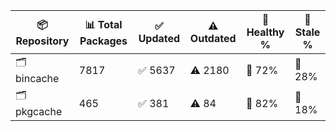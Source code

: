 | 📦 Repository | 📊 Total Packages | ✅ Updated | ⚠️ Outdated | 💚 Healthy % | 🔴 Stale % |
|---------------|-------------------|------------|-------------|-------------|------------|
| 🗂️ bincache | 7817 | ✅ 5637 | ⚠️ 2180 | 💚 72% | 🔴 28% |
| 🗂️ pkgcache | 465 | ✅ 381 | ⚠️ 84 | 💚 82% | 🔴 18% |
